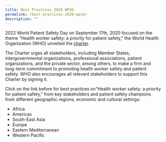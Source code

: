 ```yaml
---
title: Best Practices 2020 WPSD
permalink: /best-practices-2020-wpsd/
description: ""
---
```

2022 World Patient Safety Day on September 17th, 2020 focused on the theme "Health worker safety: a priority for patient safety," the World Health Organization (WHO) unveiled the [charter](https://www.who.int/publications/i/item/9789240011595). 

The Charter urges all stakeholders, including Member States, intergovernmental organizations, professional associations, patient organizations, and the private sector, among others, to make a firm and long-term commitment to promoting health worker safety and patient safety. WHO also encourages all relevant stakeholders to support this Charter by signing it.

Click on the link before for best practices on"Health worker safety: a priority for patient safety,"  from key stakeholders and patient safety champions from    different geographic regions, economic and cultural settings:

* Africa 
* Americas 
* South-East Asia
* Europe 
* Eastern Mediterranean 
* Western Pacific
